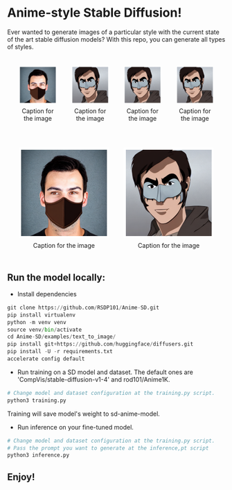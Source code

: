 # Anime-style Stable Diffusion!

Ever wanted to generate images of a particular style with the current state of the art stable diffusion models? With this repo, you can generate all types of styles.



<table style="width: 100%; border-collapse: separate; border-spacing: 20px;">
  <tr>
    <td style="text-align: center;">
      <img src="assets/img1.png" width="300" alt="Image 1"/>
      <br/>
      <span style="display: block; margin-top: 5px;">Caption for the image</span>
    </td>
    <td style="text-align: center;">
      <img src="assets/img1-anime.png" width="300" alt="Image 2"/>
      <br/>
      <span style="display: block; margin-top: 5px;">Caption for the image</span>
    </td>
    <td style="text-align: center;">
      <img src="assets/img1-anime.png" width="300" alt="Image 2"/>
      <br/>
      <span style="display: block; margin-top: 5px;">Caption for the image</span>
    </td>
    <td style="text-align: center;">
      <img src="assets/img1-anime.png" width="300" alt="Image 2"/>
      <br/>
      <span style="display: block; margin-top: 5px;">Caption for the image</span>
    </td>
<table style="width: 100%; border-collapse: separate; border-spacing: 20px;">
  <tr>
    <td style="text-align: center;">
      <img src="assets/img1.png" width="300" alt="Image 1"/>
      <br/>
      <span style="display: block; margin-top: 5px;">Caption for the image</span>
    </td>
    <td style="text-align: center;">
      <img src="assets/img1-anime.png" width="300" alt="Image 2"/>
      <br/>
      <span style="display: block; margin-top: 5px;">Caption for the image</span>
    </td>
  </tr>
</table>

  </tr>
</table>



## Run the model locally:

* Install dependencies
```python
git clone https://github.com/RSDP101/Anime-SD.git
pip install virtualenv
python -m venv venv
source venv/bin/activate
cd Anime-SD/examples/text_to_image/
pip install git+https://github.com/huggingface/diffusers.git
pip install -U -r requirements.txt
accelerate config default
```

* Run training on a SD model and dataset. The default ones are 'CompVis/stable-diffusion-v1-4' and rod101/Anime1K.
```python
# Change model and dataset configuration at the training.py script.
python3 training.py
```
Training will save model's weight to sd-anime-model.

* Run inference on your fine-tuned model.
```python
# Change model and dataset configuration at the training.py script.
# Pass the prompt you want to generate at the inference,pt script
python3 inference.py
```

## Enjoy!
